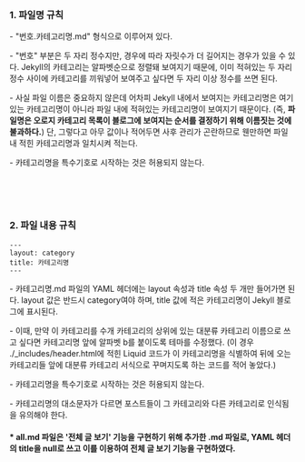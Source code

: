 <br><br><br>


### 1. 파일명 규칙

\- "번호.카테고리명.md" 형식으로 이루어져 있다.

\- "번호" 부분은 두 자리 정수지만, 경우에 따라 자릿수가 더 길어지는 경우가 있을 수 있다. Jekyll의 카테고리는 알파벳순으로 정렬돼 보여지기 때문에, 이미 적혀있는 두 자리 정수 사이에 카테고리를
끼워넣어 보여주고 싶다면 두 자리 이상 정수를 쓰면 된다.

\- 사실 파일 이름은 중요하지 않은데 어차피 Jekyll 내에서 보여지는 카테고리명은 여기 있는 카테고리명이 아니라 파일 내에 적혀있는 카테고리명이 보여지기 때문이다. (즉, **파일명은 오로지 카테고리 목록이 블로그에 보여지는 순서를 결정하기 위해 이름짓는 것에 불과하다.**) 단, 그렇다고 아무 값이나 적어두면 사후 관리가 곤란하므로 웬만하면 파일 내 적힌 카테고리명과 일치시켜 적는다.

\- 카테고리명을 특수기호로 시작하는 것은 허용되지 않는다.


<br><br><br>


### 2. 파일 내용 규칙

```
---
layout: category
title: 카테고리명
---
```

\- 카테고리명.md 파일의 YAML 헤더에는 layout 속성과 title 속성 두 개만 들어가면 된다. layout 값은 반드시 category여야 하며, title 값에 적은 카테고리명이 Jekyll 블로그에 표시된다.

\- 이때, 만약 이 카테고리를 수개 카테고리의 상위에 있는 대분류 카테고리 이름으로 쓰고 싶다면 카테고리명 앞에 알파벳 b를 붙이도록 테마를 수정했다. (이 경우 \.\/_includes\/header.html에 적힌 
Liquid 코드가 이 카테고리명을 식별하여 뒤에 오는 카테고리들 앞에 대분류 카테고리 서식으로 꾸며지도록 하는 코드를 적어 놓았다.)

\- 카테고리명을 특수기호로 시작하는 것은 허용되지 않는다.

\- 카테고리명의 대소문자가 다르면 포스트들이 그 카테고리와 다른 카테고리로 인식됨을 유의해야 한다.


#### * all.md 파일은 '전체 글 보기' 기능을 구현하기 위해 추가한 .md 파일로, YAML 헤더의 title을 null로 쓰고 이를 이용하여 전체 글 보기 기능을 구현하였다.
